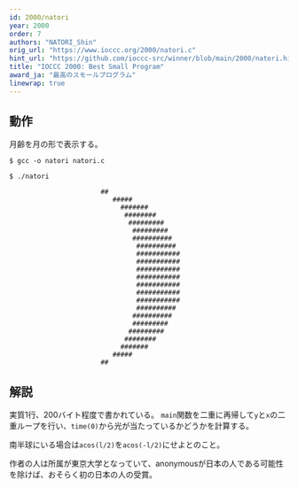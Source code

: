 ```yaml
---
id: 2000/natori
year: 2000
order: 7
authors: "NATORI_Shin"
orig_url: "https://www.ioccc.org/2000/natori.c"
hint_url: "https://github.com/ioccc-src/winner/blob/main/2000/natori.hint"
title: "IOCCC 2000: Best Small Program"
award_ja: "最高のスモールプログラム"
linewrap: true
---
```


## 動作

月齢を月の形で表示する。

```
$ gcc -o natori natori.c

$ ./natori

                       ##
                          #####
                            #######
                             ########
                              #########
                               #########
                               ##########
                                ##########
                                ###########
                                ###########
                                ###########
                                ###########
                                ###########
                                ###########
                                ###########
                                ##########
                               ##########
                               #########
                              #########
                             ########
                            #######
                          #####
                       ##
```

## 解説

実質1行、200バイト程度で書かれている。
`main`関数を二重に再帰して`y`と`x`の二重ループを行い、`time(0)`から光が当たっているかどうかを計算する。

南半球にいる場合は`acos(l/2)`を`acos(-l/2)`にせよとのこと。

作者の人は所属が東京大学となっていて、anonymousが日本の人である可能性を除けば、おそらく初の日本の人の受賞。
